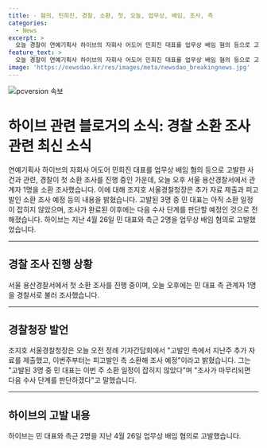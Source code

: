 ```yaml
---
title: - 혐의, 민희진, 경찰, 소환, 첫, 오늘, 업무상, 배임, 조사, 측
categories:
  - News
excerpt: >
  오늘 경찰이 연예기획사 하이브의 자회사 어도어 민희진 대표를 업무상 배임 혐의 등으로 고발하고 첫 소환 조사를 진행 중입니다. 서울 용산경찰서는 민 대표 측 관계자 1명을 경찰서로 불러 조사하고 있으며, 조지호 서울경찰청장은 추가 자료를 제출한 후 피고발인 측 소환해 조사 예정이라고 밝혔습니다. 현재 민 대표는 소환 일정이 잡히지 않았으며, 조사 결과에 따라 다음 수사 단계를 판단할 예정입니다.
feature_text: >
  오늘 경찰이 연예기획사 하이브의 자회사 어도어 민희진 대표를 업무상 배임 혐의 등으로 고발하고 첫 소환 조사를 진행 중입니다. 서울 용산경찰서는 민 대표 측 관계자 1명을 경찰서로 불러 조사하고 있으며, 조지호 서울경찰청장은 추가 자료를 제출한 후 피고발인 측 소환해 조사 예정이라고 밝혔습니다. 현재 민 대표는 소환 일정이 잡히지 않았으며, 조사 결과에 따라 다음 수사 단계를 판단할 예정입니다.
image: 'https://newsdao.kr/res/images/meta/newsdao_breakingnews.jpg'
---
```


<p><img src="https://newsdao.kr/res/images/meta/newsdao_breakingnews.jpg" alt="pcversion 속보" /></p>

<h1>하이브 관련 블로거의 소식: 경찰 소환 조사 관련 최신 소식</h1>

<p data-ke-size="size16">연예기획사 하이브의 자회사 어도어 민희진 대표를 업무상 배임 혐의 등으로 고발한 사건과 관련, 경찰이 첫 소환 조사를 진행 중인 가운데, 오늘 오후 서울 용산경찰서에서 관계자 1명을 소환 조사했습니다. 이에 대해 조지호 서울경찰청장은 추가 자료 제출과 피고발인 소환 조사 예정 등의 내용을 밝혔습니다. 고발된 3명 중 민 대표는 아직 소환 일정이 잡히지 않았으며, 조사가 완료된 이후에는 다음 수사 단계를 판단할 예정인 것으로 전해졌습니다. 하이브는 지난 4월 26일 민 대표와 측근 2명을 업무상 배임 혐의로 고발했었습니다.</p>

<hr>

<h2 data-ke-size="size26">경찰 조사 진행 상황</h2>

<p data-ke-size="size16">서울 용산경찰서에서 첫 소환 조사를 진행 중이며, 오늘 오후에는 민 대표 측 관계자 1명을 경찰서로 불러 조사했습니다.</p>

<hr>

<h2 data-ke-size="size26">경찰청장 발언</h2>

<p data-ke-size="size16">조지호 서울경찰청장은 오늘 오전 정례 기자간담회에서 "고발인 측에서 지난주 추가 자료를 제출했고, 이번주부터는 피고발인 측 소환해 조사 예정"이라고 밝혔습니다. 그는 "고발된 3명 중 민 대표는 이번 주 소환 일정이 잡히지 않았다"며 "조사가 마무리되면 다음 수사 단계를 판단하겠다"고 말했습니다.</p>

<hr>

<h2 data-ke-size="size26">하이브의 고발 내용</h2>

<p data-ke-size="size16">하이브는 민 대표와 측근 2명을 지난 4월 26일 업무상 배임 혐의로 고발했습니다.</p>


